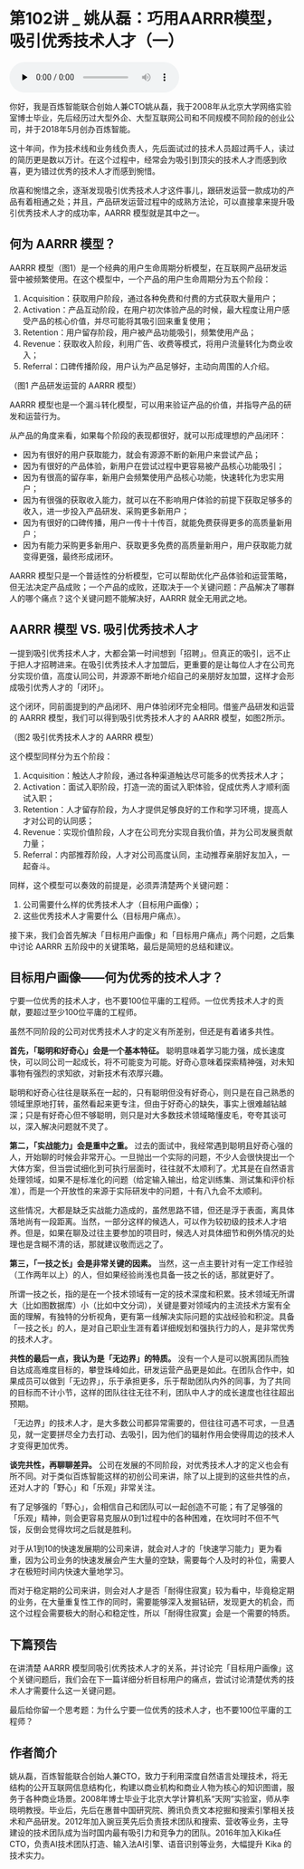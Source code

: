 # 第102讲 _ 姚从磊：巧用AARRR模型，吸引优秀技术人才（一）

<audio id="audio" title="第102讲 | 姚从磊：巧用AARRR模型，吸引优秀技术人才（一）" controls="" preload="none"><source id="mp3" src="https://static001.geekbang.org/resource/audio/89/8d/895324ea1f542b03960d5b8e7d2abc8d.mp3"></audio>

你好，我是百炼智能联合创始人兼CTO姚从磊，我于2008年从北京大学网络实验室博士毕业，先后经历过大型外企、大型互联网公司和不同规模不同阶段的创业公司，并于2018年5月创办百炼智能。

这十年间，作为技术线和业务线负责人，先后面试过的技术人员超过两千人，读过的简历更是数以万计。在这个过程中，经常会为吸引到顶尖的技术人才而感到欣喜，更为错过优秀的技术人才而感到惋惜。

欣喜和惋惜之余，逐渐发现吸引优秀技术人才这件事儿，跟研发运营一款成功的产品有着相通之处；并且，产品研发运营过程中的成熟方法论，可以直接拿来提升吸引优秀技术人才的成功率，AARRR 模型就是其中之一。

## 何为 AARRR 模型？

AARRR 模型（图1）是一个经典的用户生命周期分析模型，在互联网产品研发运营中被频繁使用。在这个模型中，一个产品的用户生命周期分为五个阶段：

1. Acquisition：获取用户阶段，通过各种免费和付费的方式获取大量用户；
1. Activation：产品互动阶段，在用户初次体验产品的时候，最大程度让用户感受产品的核心价值，并尽可能将其吸引回来重复使用；
1. Retention：用户留存阶段，用户被产品功能吸引，频繁使用产品；
1. Revenue：获取收入阶段，利用广告、收费等模式，将用户流量转化为商业收入；
1. Referral：口碑传播阶段，用户认为产品足够好，主动向周围的人介绍。

<img src="https://static001.geekbang.org/resource/image/43/a3/430da36f3669a30edffd8c2bd4b049a3.png" alt=""><br>
（图1 产品研发运营的 AARRR 模型）

AARRR 模型也是一个漏斗转化模型，可以用来验证产品的价值，并指导产品的研发和运营行为。

从产品的角度来看，如果每个阶段的表现都很好，就可以形成理想的产品闭环：

- 因为有很好的用户获取能力，就会有源源不断的新用户来尝试产品；
- 因为有很好的产品体验，新用户在尝试过程中更容易被产品核心功能吸引；
- 因为有很高的留存率，新用户会频繁使用产品核心功能，快速转化为忠实用户；
- 因为有很强的获取收入能力，就可以在不影响用户体验的前提下获取足够多的收入，进一步投入产品研发、采购更多新用户；
- 因为有很好的口碑传播，用户一传十十传百，就能免费获得更多的高质量新用户；
- 因为有能力采购更多新用户、获取更多免费的高质量新用户，用户获取能力就变得更强，最终形成闭环。

AARRR 模型只是一个普适性的分析模型，它可以帮助优化产品体验和运营策略，但无法决定产品成败；一个产品的成败，还取决于一个关键问题：产品解决了哪群人的哪个痛点？这个关键问题不能解决好，AARRR 就全无用武之地。

## AARRR 模型 VS. 吸引优秀技术人才

一提到吸引优秀技术人才，大都会第一时间想到「招聘」。但真正的吸引，远不止于把人才招聘进来。在吸引优秀技术人才加盟后，更重要的是让每位人才在公司充分实现价值，高度认同公司，并源源不断地介绍自己的亲朋好友加盟，这样才会形成吸引优秀人才的「闭环」。

这个闭环，同前面提到的产品闭环、用户体验闭环完全相同。借鉴产品研发和运营的 AARRR 模型，我们可以得到吸引优秀技术人才的 AARRR 模型，如图2所示。

<img src="https://static001.geekbang.org/resource/image/0c/46/0cd9e61c6dbd6cce96bedafc7f212546.png" alt=""><br>
（图2 吸引优秀技术人才的 AARRR 模型）

这个模型同样分为五个阶段：

1. Acquisition：触达人才阶段，通过各种渠道触达尽可能多的优秀技术人才；
1. Activation：面试入职阶段，打造一流的面试入职体验，促成优秀人才顺利面试入职；
1. Retention：人才留存阶段，为人才提供足够良好的工作和学习环境，提高人才对公司的认同感；
1. Revenue：实现价值阶段，人才在公司充分实现自我价值，并为公司发展贡献力量；
1. Referral：内部推荐阶段，人才对公司高度认同，主动推荐亲朋好友加入，一起奋斗。

同样，这个模型可以奏效的前提是，必须弄清楚两个关键问题：

1. 公司需要什么样的优秀技术人才（目标用户画像）；
1. 这些优秀技术人才需要什么（目标用户痛点）。

接下来，我们会首先解决「目标用户画像」和「目标用户痛点」两个问题，之后集中讨论 AARRR 五阶段中的关键策略，最后是简短的总结和建议。

## 目标用户画像——何为优秀的技术人才？

宁要一位优秀的技术人才，也不要100位平庸的工程师。一位优秀技术人才的贡献，要超过至少100位平庸的工程师。

虽然不同阶段的公司对优秀技术人才的定义有所差别，但还是有着诸多共性。

**首先，「聪明和好奇心」会是一个基本特征。** 聪明意味着学习能力强，成长速度快，可以同公司一起成长，将不可能变为可能。好奇心意味着探索精神强，对未知事物有强烈的求知欲，对新技术有浓厚兴趣。

聪明和好奇心往往是联系在一起的，只有聪明但没有好奇心，则只是在自己熟悉的领域里原地打转，虽然看起来更专注，但由于好奇心的缺失，事实上很难越钻越深；只是有好奇心但不够聪明，则只是对大多数技术领域略懂皮毛，夸夸其谈可以，深入解决问题就不灵了。

**第二，「实战能力」会是重中之重。** 过去的面试中，我经常遇到聪明且好奇心强的人，开始聊的时候会非常开心。一旦抛出一个实际的问题，不少人会很快提出一个大体方案，但当尝试细化到可执行层面时，往往就不太顺利了。尤其是在自然语言处理领域，如果不是标准化的问题（给定输入输出，给定训练集、测试集和评价标准），而是一个开放性的来源于实际研发中的问题，十有八九会不太顺利。

这些情况，大都是缺乏实战能力造成的，虽然思路不错，但还是浮于表面，离具体落地尚有一段距离。当然，一部分这样的候选人，可以作为较初级的技术人才培养。但是，如果在聊及过往主要参加的项目时，候选人对具体细节和例外情况的处理也是含糊不清的话，那就建议敬而远之了。

**第三，「一技之长」会是非常关键的因素。** 当然，这一点主要针对有一定工作经验（工作两年以上）的人，但如果经验尚浅也具备一技之长的话，那就更好了。

所谓一技之长，指的是在一个技术领域有一定的技术深度和积累。技术领域无所谓大（比如图数据库）小（比如中文分词），关键是要对领域内的主流技术方案有全面的理解，有独特的分析视角，更有第一线解决实际问题的实战经验和积淀。具备「一技之长」的人，是对自己职业生涯有着详细规划和强执行力的人，是非常优秀的技术人才。

**共性的最后一点，我认为是「无边界」的特质。** 没有一个人是可以脱离团队而独自达成高难度目标的，攀登珠峰如此，研发运营产品更是如此。在团队合作中，如果成员可以做到「无边界」，乐于承担更多，乐于帮助团队内外的同事，为了共同的目标而不计小节，这样的团队往往无往不利，团队中人才的成长速度也往往超出预期。

「无边界」的技术人才，是大多数公司都异常需要的，但往往可遇不可求，一旦遇见，就一定要拼尽全力去打动、去吸引，因为他们的辐射作用会使得周边的技术人才变得更加优秀。

**谈完共性，再聊聊差异。** 公司在发展的不同阶段，对优秀技术人才的定义也会有所不同。对于类似百炼智能这样的初创公司来讲，除了以上提到的这些共性的点，还对人才的「野心」和「乐观」非常关注。

有了足够强的「野心」，会相信自己和团队可以一起创造不可能；有了足够强的「乐观」精神，则会更容易克服从0到1过程中的各种困难，在坎坷时不但不气馁，反倒会觉得坎坷之后就是胜利。

对于从1到10的快速发展期的公司来讲，就会对人才的「快速学习能力」更为看重，因为公司业务的快速发展会产生大量的空缺，需要每个人及时的补位，需要人才在极短时间内快速大量地学习。

而对于稳定期的公司来讲，则会对人才是否「耐得住寂寞」较为看中，毕竟稳定期的业务，在大量重复性工作的同时，需要能够深入发掘钻研，发现更大的机会，而这个过程会需要极大的耐心和稳定性，所以「耐得住寂寞」会是一个需要的特质。

## 下篇预告

在讲清楚 AARRR 模型同吸引优秀技术人才的关系，并讨论完「目标用户画像」这个关键问题后，我们会在下一篇详细分析目标用户的痛点，尝试讨论清楚优秀的技术人才需要什么这一关键问题。

最后给你留一个思考题：为什么宁要一位优秀的技术人才，也不要100位平庸的工程师？

## 作者简介

姚从磊，百炼智能联合创始人兼CTO，致力于利用深度自然语言处理技术，将无结构的公开互联网信息结构化，构建以商业机构和商业人物为核心的知识图谱，服务于各种商业场景。2008年博士毕业于北京大学计算机系“天网”实验室，师从李晓明教授。毕业后，先后在惠普中国研究院、腾讯负责文本挖掘和搜索引擎相关技术和产品研发。2012年加入豌豆荚先后负责技术团队和搜索、营收等业务，主导建设的技术团队成为当时国内最有吸引力和竞争力的团队。2016年加入Kika任CTO，负责AI技术团队打造、输入法AI引擎、语音识别等业务，大幅提升 Kika 的技术实力。


